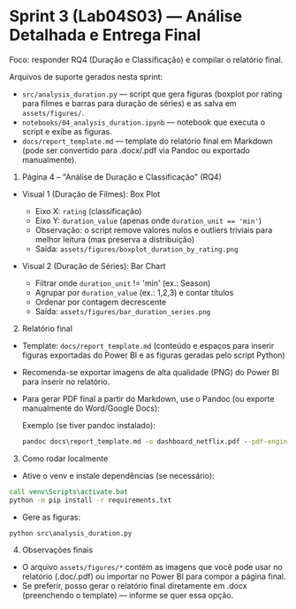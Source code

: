 # Sprint 3 (Lab04S03) — Análise Detalhada e Entrega Final

Foco: responder RQ4 (Duração e Classificação) e compilar o relatório final.

Arquivos de suporte gerados nesta sprint:
- `src/analysis_duration.py` — script que gera figuras (boxplot por rating para filmes e barras para duração de séries) e as salva em `assets/figures/`.
- `notebooks/04_analysis_duration.ipynb` — notebook que executa o script e exibe as figuras.
- `docs/report_template.md` — template do relatório final em Markdown (pode ser convertido para .docx/.pdf via Pandoc ou exportado manualmente).

1) Página 4 – "Análise de Duração e Classificação" (RQ4)
- Visual 1 (Duração de Filmes): Box Plot
  - Eixo X: `rating` (classificação)
  - Eixo Y: `duration_value` (apenas onde `duration_unit == 'min'`)
  - Observação: o script remove valores nulos e outliers triviais para melhor leitura (mas preserva a distribuição)
  - Saída: `assets/figures/boxplot_duration_by_rating.png`

- Visual 2 (Duração de Séries): Bar Chart
  - Filtrar onde `duration_unit` != 'min' (ex.: Season)
  - Agrupar por `duration_value` (ex.: 1,2,3) e contar títulos
  - Ordenar por contagem decrescente
  - Saída: `assets/figures/bar_duration_series.png`

2) Relatório final
- Template: `docs/report_template.md` (conteúdo e espaços para inserir figuras exportadas do Power BI e as figuras geradas pelo script Python)
- Recomenda-se exportar imagens de alta qualidade (PNG) do Power BI para inserir no relatório.
- Para gerar PDF final a partir do Markdown, use o Pandoc (ou exporte manualmente do Word/Google Docs):

  Exemplo (se tiver pandoc instalado):

  ```bat
  pandoc docs\report_template.md -o dashboard_netflix.pdf --pdf-engine=xelatex
  ```

3) Como rodar localmente
- Ative o venv e instale dependências (se necessário):

```bat
call venv\Scripts\activate.bat
python -m pip install -r requirements.txt
```

- Gere as figuras:

```bat
python src\analysis_duration.py
```

4) Observações finais
- O arquivo `assets/figures/*` contém as imagens que você pode usar no relatório (.doc/.pdf) ou importar no Power BI para compor a página final.
- Se preferir, posso gerar o relatório final diretamente em .docx (preenchendo o template) — informe se quer essa opção.

